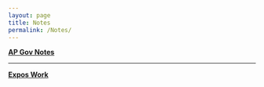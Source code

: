 ```yaml
---
layout: page
title: Notes
permalink: /Notes/
---
```


**[AP Gov Notes](https://benjaminlee24.github.io/gang-ds-blog/2022/08/26/Ben's-AP-Government-Work.html)**

--- 

**[Expos Work](https://benjaminlee24.github.io/gang-ds-blog/2022/08/28/Ben's-Expos-Work.html)**